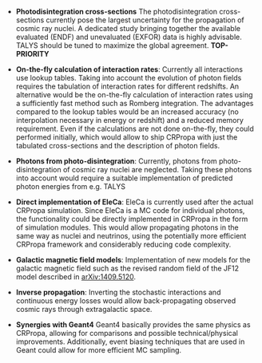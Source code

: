 * **Photodisintegration cross-sections** The photodisintegration cross-sections currently pose the largest uncertainty for the propagation of cosmic ray nuclei. A dedicated study bringing together the available evaluated (ENDF) and unevaluated (EXFOR) data is highly advisable. TALYS should be tuned to maximize the global agreement. **TOP-PRIORITY**

* **On-the-fly calculation of interaction rates**:
Currently all interactions use lookup tables.
Taking into account the evolution of photon fields requires the tabulation of interaction rates for different redshifts.
An alternative would be the on-the-fly calculation of interaction rates using a sufficiently fast method such as Romberg integration.
The advantages compared to the lookup tables would be an increased accuracy (no interpolation necessary in energy or redshift) and a reduced memory requirement.
Even if the calculations are not done on-the-fly, they could performed initially, which would allow to ship CRPropa with just the tabulated cross-sections and the description of photon fields.

* **Photons from photo-disintegration**:
Currently, photons from photo-disintegration of cosmic ray nuclei are neglected.
Taking these photons into account would require a suitable implementation of predicted photon energies from e.g. TALYS
* **Direct implementation of EleCa**:
EleCa is currently used after the actual CRPropa simulation.
Since EleCa is a MC code for individual photons, the functionality could be directly implemented in CRPropa in the form of simulation modules. This would allow propagating photons in the same way as nuclei and neutrinos, using the potentially more efficient CRPropa framework and considerably reducing code complexity.

* **Galactic magnetic field models**: Implementation of new models for the galactic magnetic field such as the revised random field of the JF12 model described in [arXiv:1409.5120](http://arxiv.org/abs/arXiv:1409.5120).

* **Inverse propagation**: Inverting the stochastic interactions and continuous energy losses would allow back-propagating observed cosmic rays through extragalactic space.

* **Synergies with Geant4** Geant4 basically provides the same physics as CRPropa, allowing for comparisons and possible technical/physical improvements. Additionally, event biasing techniques that are used in Geant could allow for more efficient MC sampling.